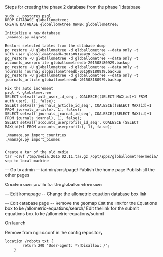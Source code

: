 
Steps for creating the phase 2 database from the phase 1 database

```
sudo -u postgres psql
DROP DATABASE globallometree;
CREATE DATABASE globallometree OWNER globallometree;

Initialize a new database
./manage.py migrate 

Restore selected tables from the database dump
pg_restore -U globallometree -d globallometree --data-only -t auth_user globallometreedb-201508180929.backup
pg_restore -U globallometree -d globallometree --data-only -t accounts_userprofile globallometreedb-201508180929.backup
pg_restore -U globallometree -d globallometree --data-only -t journals_journal globallometreedb-201508180929.backup
pg_restore -U globallometree -d globallometree --data-only -t journals_article globallometreedb-201508180929.backup

Fix the auto increment
psql -U globalometree
SELECT setval('auth_user_id_seq', COALESCE((SELECT MAX(id)+1 FROM auth_user), 1), false);
SELECT setval('journals_article_id_seq', COALESCE((SELECT MAX(id)+1 FROM journals_article), 1), false);
SELECT setval('journals_journal_id_seq', COALESCE((SELECT MAX(id)+1 FROM journals_journal), 1), false);
SELECT setval('accounts_userprofile_id_seq', COALESCE((SELECT MAX(id)+1 FROM accounts_userprofile), 1), false);

./manage.py import_countries
./manage.py import_biomes


Create a tar of the old media 
tar -czvf /tmp/media.2015.02.11.tar.gz /opt/apps/globallometree/media/
scp to local machine

```

-- Go to admin --
/admin/cms/page/
Publish the home page
Publish all the other pages

Create a user profile for the globallometree user

-- Edit homepage --
Change the allometric equation database box link

-- Edit database page --
Remove the geomap
Edit the link for the Equations box to be /allometric-equations/search/
Edit the link for the submit equations box to be /allometric-equations/submit


On launch

Remove from nginx.conf in the config repository
```
location /robots.txt {
        return 200 "User-agent: *\nDisallow: /";
    }
```
